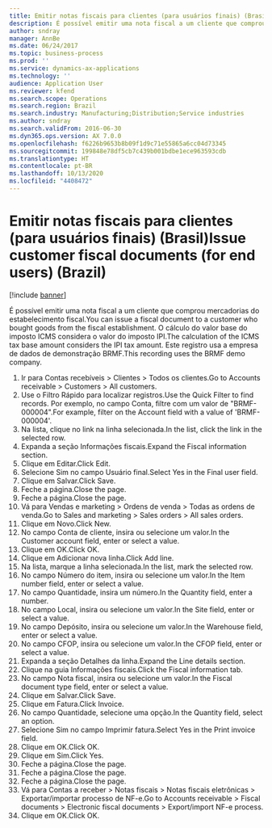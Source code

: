 ```yaml
---
title: Emitir notas fiscais para clientes (para usuários finais) (Brasil)
description: É possível emitir uma nota fiscal a um cliente que comprou mercadorias do estabelecimento fiscal.
author: sndray
manager: AnnBe
ms.date: 06/24/2017
ms.topic: business-process
ms.prod: ''
ms.service: dynamics-ax-applications
ms.technology: ''
audience: Application User
ms.reviewer: kfend
ms.search.scope: Operations
ms.search.region: Brazil
ms.search.industry: Manufacturing;Distribution;Service industries
ms.author: sndray
ms.search.validFrom: 2016-06-30
ms.dyn365.ops.version: AX 7.0.0
ms.openlocfilehash: f6226b9653b8b09f1d9c71e55865a6cc04d73345
ms.sourcegitcommit: 199848e78df5cb7c439b001bdbe1ece963593cdb
ms.translationtype: HT
ms.contentlocale: pt-BR
ms.lasthandoff: 10/13/2020
ms.locfileid: "4408472"
---
```

# <a name="issue-customer-fiscal-documents-for-end-users-brazil"></a><span data-ttu-id="4700b-103">Emitir notas fiscais para clientes (para usuários finais) (Brasil)</span><span class="sxs-lookup"><span data-stu-id="4700b-103">Issue customer fiscal documents (for end users) (Brazil)</span></span>

[!include [banner](../../includes/banner.md)]

<span data-ttu-id="4700b-104">É possível emitir uma nota fiscal a um cliente que comprou mercadorias do estabelecimento fiscal.</span><span class="sxs-lookup"><span data-stu-id="4700b-104">You can issue a fiscal document to a customer who bought goods from the fiscal establishment.</span></span> <span data-ttu-id="4700b-105">O cálculo do valor base do imposto ICMS considera o valor do imposto IPI.</span><span class="sxs-lookup"><span data-stu-id="4700b-105">The calculation of the ICMS tax base amount considers the IPI tax amount.</span></span> <span data-ttu-id="4700b-106">Este registro usa a empresa de dados de demonstração BRMF.</span><span class="sxs-lookup"><span data-stu-id="4700b-106">This recording uses the BRMF demo company.</span></span>

1. <span data-ttu-id="4700b-107">Ir para Contas recebíveis > Clientes > Todos os clientes.</span><span class="sxs-lookup"><span data-stu-id="4700b-107">Go to Accounts receivable > Customers > All customers.</span></span>
2. <span data-ttu-id="4700b-108">Use o Filtro Rápido para localizar registros.</span><span class="sxs-lookup"><span data-stu-id="4700b-108">Use the Quick Filter to find records.</span></span> <span data-ttu-id="4700b-109">Por exemplo, no campo Conta, filtre com um valor de "BRMF-000004".</span><span class="sxs-lookup"><span data-stu-id="4700b-109">For example, filter on the Account field with a value of 'BRMF-000004'.</span></span>
3. <span data-ttu-id="4700b-110">Na lista, clique no link na linha selecionada.</span><span class="sxs-lookup"><span data-stu-id="4700b-110">In the list, click the link in the selected row.</span></span>
4. <span data-ttu-id="4700b-111">Expanda a seção Informações fiscais.</span><span class="sxs-lookup"><span data-stu-id="4700b-111">Expand the Fiscal information section.</span></span>
5. <span data-ttu-id="4700b-112">Clique em Editar.</span><span class="sxs-lookup"><span data-stu-id="4700b-112">Click Edit.</span></span>
6. <span data-ttu-id="4700b-113">Selecione Sim no campo Usuário final.</span><span class="sxs-lookup"><span data-stu-id="4700b-113">Select Yes in the Final user field.</span></span>
7. <span data-ttu-id="4700b-114">Clique em Salvar.</span><span class="sxs-lookup"><span data-stu-id="4700b-114">Click Save.</span></span>
8. <span data-ttu-id="4700b-115">Feche a página.</span><span class="sxs-lookup"><span data-stu-id="4700b-115">Close the page.</span></span>
9. <span data-ttu-id="4700b-116">Feche a página.</span><span class="sxs-lookup"><span data-stu-id="4700b-116">Close the page.</span></span>
10. <span data-ttu-id="4700b-117">Vá para Vendas e marketing > Ordens de venda > Todas as ordens de venda.</span><span class="sxs-lookup"><span data-stu-id="4700b-117">Go to Sales and marketing > Sales orders > All sales orders.</span></span>
11. <span data-ttu-id="4700b-118">Clique em Novo.</span><span class="sxs-lookup"><span data-stu-id="4700b-118">Click New.</span></span>
12. <span data-ttu-id="4700b-119">No campo Conta de cliente, insira ou selecione um valor.</span><span class="sxs-lookup"><span data-stu-id="4700b-119">In the Customer account field, enter or select a value.</span></span>
13. <span data-ttu-id="4700b-120">Clique em OK.</span><span class="sxs-lookup"><span data-stu-id="4700b-120">Click OK.</span></span>
14. <span data-ttu-id="4700b-121">Clique em Adicionar nova linha.</span><span class="sxs-lookup"><span data-stu-id="4700b-121">Click Add line.</span></span>
15. <span data-ttu-id="4700b-122">Na lista, marque a linha selecionada.</span><span class="sxs-lookup"><span data-stu-id="4700b-122">In the list, mark the selected row.</span></span>
16. <span data-ttu-id="4700b-123">No campo Número do item, insira ou selecione um valor.</span><span class="sxs-lookup"><span data-stu-id="4700b-123">In the Item number field, enter or select a value.</span></span>
17. <span data-ttu-id="4700b-124">No campo Quantidade, insira um número.</span><span class="sxs-lookup"><span data-stu-id="4700b-124">In the Quantity field, enter a number.</span></span>
18. <span data-ttu-id="4700b-125">No campo Local, insira ou selecione um valor.</span><span class="sxs-lookup"><span data-stu-id="4700b-125">In the Site field, enter or select a value.</span></span>
19. <span data-ttu-id="4700b-126">No campo Depósito, insira ou selecione um valor.</span><span class="sxs-lookup"><span data-stu-id="4700b-126">In the Warehouse field, enter or select a value.</span></span>
20. <span data-ttu-id="4700b-127">No campo CFOP, insira ou selecione um valor.</span><span class="sxs-lookup"><span data-stu-id="4700b-127">In the CFOP field, enter or select a value.</span></span>
21. <span data-ttu-id="4700b-128">Expanda a seção Detalhes da linha.</span><span class="sxs-lookup"><span data-stu-id="4700b-128">Expand the Line details section.</span></span>
22. <span data-ttu-id="4700b-129">Clique na guia Informações fiscais.</span><span class="sxs-lookup"><span data-stu-id="4700b-129">Click the Fiscal information tab.</span></span>
23. <span data-ttu-id="4700b-130">No campo Nota fiscal, insira ou selecione um valor.</span><span class="sxs-lookup"><span data-stu-id="4700b-130">In the Fiscal document type field, enter or select a value.</span></span>
24. <span data-ttu-id="4700b-131">Clique em Salvar.</span><span class="sxs-lookup"><span data-stu-id="4700b-131">Click Save.</span></span>
25. <span data-ttu-id="4700b-132">Clique em Fatura.</span><span class="sxs-lookup"><span data-stu-id="4700b-132">Click Invoice.</span></span>
26. <span data-ttu-id="4700b-133">No campo Quantidade, selecione uma opção.</span><span class="sxs-lookup"><span data-stu-id="4700b-133">In the Quantity field, select an option.</span></span>
27. <span data-ttu-id="4700b-134">Selecione Sim no campo Imprimir fatura.</span><span class="sxs-lookup"><span data-stu-id="4700b-134">Select Yes in the Print invoice field.</span></span>
28. <span data-ttu-id="4700b-135">Clique em OK.</span><span class="sxs-lookup"><span data-stu-id="4700b-135">Click OK.</span></span>
29. <span data-ttu-id="4700b-136">Clique em Sim.</span><span class="sxs-lookup"><span data-stu-id="4700b-136">Click Yes.</span></span>
30. <span data-ttu-id="4700b-137">Feche a página.</span><span class="sxs-lookup"><span data-stu-id="4700b-137">Close the page.</span></span>
31. <span data-ttu-id="4700b-138">Feche a página.</span><span class="sxs-lookup"><span data-stu-id="4700b-138">Close the page.</span></span>
32. <span data-ttu-id="4700b-139">Feche a página.</span><span class="sxs-lookup"><span data-stu-id="4700b-139">Close the page.</span></span>
33. <span data-ttu-id="4700b-140">Vá para Contas a receber > Notas fiscais > Notas fiscais eletrônicas > Exportar/importar processo de NF-e.</span><span class="sxs-lookup"><span data-stu-id="4700b-140">Go to Accounts receivable > Fiscal documents > Electronic fiscal documents > Export/import NF-e process.</span></span>
34. <span data-ttu-id="4700b-141">Clique em OK.</span><span class="sxs-lookup"><span data-stu-id="4700b-141">Click OK.</span></span>


